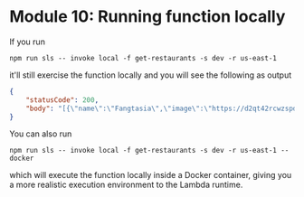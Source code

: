 # Module 10: Running function locally

If you run

`npm run sls -- invoke local -f get-restaurants -s dev -r us-east-1`

it'll still exercise the function locally and you will see the following as output

```json
{
    "statusCode": 200,
    "body": "[{\"name\":\"Fangtasia\",\"image\":\"https://d2qt42rcwzspd6.cloudfront.net/manning/fangtasia.png\",\"themes\":[\"true blood\"]},{\"name\":\"Shoney's\",\"image\":\"https://d2qt42rcwzspd6.cloudfront.net/manning/shoney's.png\",\"themes\":[\"cartoon\",\"rick and morty\"]},{\"name\":\"Freddy's BBQ Joint\",\"image\":\"https://d2qt42rcwzspd6.cloudfront.net/manning/freddy's+bbq+joint.png\",\"themes\":[\"netflix\",\"house of cards\"]},{\"name\":\"Pizza Planet\",\"image\":\"https://d2qt42rcwzspd6.cloudfront.net/manning/pizza+planet.png\",\"themes\":[\"netflix\",\"toy story\"]},{\"name\":\"Leaky Cauldron\",\"image\":\"https://d2qt42rcwzspd6.cloudfront.net/manning/leaky+cauldron.png\",\"themes\":[\"movie\",\"harry potter\"]},{\"name\":\"Lil' Bits\",\"image\":\"https://d2qt42rcwzspd6.cloudfront.net/manning/lil+bits.png\",\"themes\":[\"cartoon\",\"rick and morty\"]},{\"name\":\"Fancy Eats\",\"image\":\"https://d2qt42rcwzspd6.cloudfront.net/manning/fancy+eats.png\",\"themes\":[\"cartoon\",\"rick and morty\"]},{\"name\":\"Don Cuco\",\"image\":\"https://d2qt42rcwzspd6.cloudfront.net/manning/don%20cuco.png\",\"themes\":[\"cartoon\",\"rick and morty\"]}]"
}
```

You can also run

`npm run sls -- invoke local -f get-restaurants -s dev -r us-east-1 --docker`

which will execute the function locally inside a Docker container, giving you a more realistic execution environment to the Lambda runtime.